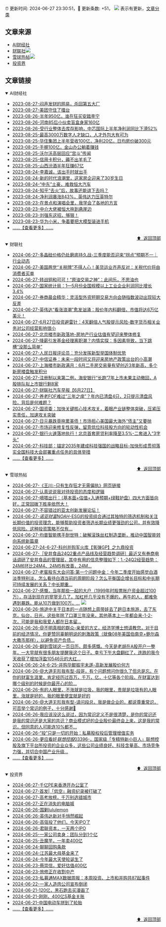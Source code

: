 ##

:alarm_clock: 更新时间: 2024-06-27 23:30:51，:rocket: 更新条数: +51， ![](/assets/dot.png) 表示有更新，[文章分类](/TAGS.md)

## 文章来源

- [AI财经社](#ai财经社)  
- [财联社](#财联社)![](/assets/dot.png)   
- [雪球热帖](#雪球热帖)![](/assets/dot.png)   
- [投资界](#投资界)  

## 文章链接

<details open>
<summary id="ai财经社">
 AI财经社
</summary>


- [2023-08-27-闷声发财的网易，杀回第五大厂](https://www.aicaijing.com.cn/article/18610)  
- [2023-08-27-美团守住了擂台](https://www.aicaijing.com.cn/article/18611)  
- [2023-08-26-半年950亿，谁在狂买安踏李宁](https://www.aicaijing.com.cn/article/18607)  
- [2023-08-26-河南85后小伙卖盲盒身家160亿](https://www.aicaijing.com.cn/article/18608)  
- [2023-08-26-受行业整体去库存影响，中芯国际上半年净利润同比下滑52%](https://www.aicaijing.com.cn/article/18609)  
- [2023-08-25-最高3000万数字人才缺口，人才外包大有可为](https://www.aicaijing.com.cn/article/18601)  
- [2023-08-25-华住集团上半年营收100亿，净利20亿，日均房价破300元](https://www.aicaijing.com.cn/article/18602)  
- [2023-08-25-手握100亿，金山办公躺着赚钱](https://www.aicaijing.com.cn/article/18603)  
- [2023-08-25-沃尔沃高层回应“宫斗”传闻](https://www.aicaijing.com.cn/article/18604)  
- [2023-08-25-信用卡积分，薅不出羊毛了](https://www.aicaijing.com.cn/article/18605)  
- [2023-08-25-山西汾酒半年狂赚67亿](https://www.aicaijing.com.cn/article/18606)  
- [2023-08-24-李嘉诚，该出手时就出手](https://www.aicaijing.com.cn/article/18596)  
- [2023-08-24-新的时代浪潮里，这家房企迎来了30岁生日](https://www.aicaijing.com.cn/article/18597)  
- [2023-08-24-“中东”土豪，难救恒大汽车](https://www.aicaijing.com.cn/article/18598)  
- [2023-08-24-知乎“去火”后，故事还能讲下去吗？](https://www.aicaijing.com.cn/article/18599)  
- [2023-08-24-净利润暴涨843%，英伟达力压英特尔](https://www.aicaijing.com.cn/article/18600)  
- [2023-08-23-在景点和演唱会里，我学会了各地的方言](https://www.aicaijing.com.cn/article/18591)  
- [2023-08-23-中介大佬被恒大拖到悬崖边](https://www.aicaijing.com.cn/article/18592)  
- [2023-08-23-刘强东这招，够狠！](https://www.aicaijing.com.cn/article/18593)  
- [2023-08-23-华为小米，争着要把大模型装进手机](https://www.aicaijing.com.cn/article/18594)  
- [......【查看更多】......](/details/AI财经社.md)

<div align="right"><a href="#文章来源">⬆ &nbsp;返回顶部</a></div>
</details>

<details open>
<summary id="财联社">
 财联社
</summary>


- [2024-06-27-多晶硅价格仍处磨底持久战-三季度能否迎来“拐点”预期不一｜行业动态](https://www.cls.cn/detail/1716167)  
- [2024-06-27-美国两党“关税牌”不得人心！美货运业齐声反对：关税代价将由消费者买单](https://www.cls.cn/detail/1716121)  
- [2024-06-27-转战铜和可可！“原油交易之神”：此间乐，不思油也](https://www.cls.cn/detail/1716050)  
- [2024-06-27-国家统计局：1—5月份全国规模以上工业企业利润同比增长3.4%](https://www.cls.cn/detail/1716029)  
- [2024-06-27-券商晨会精华：灵活型外资短期交易方向会随指数波动出现较大反差](https://www.cls.cn/detail/1715932)  
- [2024-06-27-英伟达“看涨浪潮”愈发汹涌：股价年内料翻倍，市值将达6万亿美元！](https://www.cls.cn/detail/1715933)  
- [2024-06-27-6月27日投资避雷针：4天翻倍人气股提示风险-数字货币相关业务对公司经营影响很小](https://www.cls.cn/detail/1715929)  
- [2024-06-27-北京楼市新政落地-房地产行业估值有望迎来整体修复](https://www.cls.cn/detail/1715902)  
- [2024-06-27-降薪引发基金经理离职潮？内情实探：多因素导致，当下跳槽“没那么简单”](https://www.cls.cn/detail/1715931)  
- [2024-06-27-人民日报评论员：充分发挥新型举国体制优势](https://www.cls.cn/detail/1715905)  
- [2024-06-27-中信证券：未来一段时间又将迎来房地产政策出台的小高潮](https://www.cls.cn/detail/1715938)  
- [2024-06-27-上海楼市新政满月：6月二手房交易量有望创近3年新高，多个新房楼盘触发积分](https://www.cls.cn/detail/1715940)  
- [2024-06-27-注册制以来第二例，海安银行“长跑”7年上市未果主动撤回，A股排队拟上市银行剩8家](https://www.cls.cn/detail/1715953)  
- [2024-06-27-财联社汽车早报【6月27日】](https://www.cls.cn/detail/1715962)  
- [2024-06-27-养老FOF难过“三年之痒”？年内已清盘4只，2只提示清盘风险，背后是何难题？](https://www.cls.cn/detail/1715963)  
- [2024-06-27-国资委：加快关键核心技术攻关，着眼产业链整体突破，压紧压实责任，加速攻关突破](https://www.cls.cn/detail/1715980)  
- [2024-06-27-日元暴跌竟拖累美债！市场担心美国最大海外“债主”又要抛](https://www.cls.cn/detail/1715978)  
- [2024-06-27-市场迎来修复性反弹，留意低位科技股方向的轮动性机会](https://www.cls.cn/detail/1716016)  
- [2024-06-27-银行火速落地执行！北京首套房贷利率降至3.5%-二套进入“3字头”](https://www.cls.cn/detail/1716106)  
- [2024-06-27-科技部：锚定2035年建成科技强国的战略目标-加快形成贯彻落实全国科技大会部署重点任务的具体举措](https://www.cls.cn/detail/1716130)  
- [......【查看更多】......](/details/财联社.md)

<div align="right"><a href="#文章来源">⬆ &nbsp;返回顶部</a></div>
</details>

<details open>
<summary id="雪球热帖">
 雪球热帖
</summary>


- [2024-06-27-《王川:-只有生存狂才无需偏执》网页链接](https://xueqiu.com/1102105103/295356133)  
- [2024-06-27-认真说说我对待投资的态度和逻辑](https://xueqiu.com/2792218779/295452796)  
- [2024-06-27-嘀嗒出行：（基本面+估值+入通预期+绿鞋护盘）四大方面皆向好，正常回拨下胜率依然大！](https://xueqiu.com/7041780087/295429227)  
- [2024-06-27-不容错过的亚太创新发展论坛！](https://xueqiu.com/3563773868/295398752)  
- [2024-06-27-$诺亚财富NOAH$-ESG的投资组合通过其独特的筛选机制和关注长期价值的投资理念，能够帮助投资者筛选长期业绩更强劲的公司，并有效降低风险。这种投资策略不仅有...](https://xueqiu.com/4342399646/295354558)  
- [2024-06-27-均普智能携手耐世特：破解滚珠丝杠制造垄断，推动中国智能转向系统新篇章](https://xueqiu.com/8638851859/295399862)  
- [2024-06-27-24-6-27-科创并购军火库【氢弹GP】之九鼎投资](https://xueqiu.com/8772786299/295419283)  
- [2024-06-27-［安井食品24Q2重点产品线及经营趋势调研］最近又有券商电话调研了安井食品的管理层，其中有用的信息整理如下：1.-24Q2经营趋势：24M6环比24M4、24M5有改善，24M...](https://xueqiu.com/9600110938/295451051)  
- [2024-06-27-老窖股东大会问答:第一个问题中金：今年二季度开始感觉白酒淡季特别淡，怎么看待白酒当前的周期阶段？怎么平衡国企增长目标和中长期可持续发展的关系？中长期重...](https://xueqiu.com/5920207325/295447150)  
- [2024-06-27-感慨，当年那些一起的大户（1999年时股票账户资金超过100万），存活到现在的寥寥无几了。加杠杆几乎没有不爆的，再牛的人，都难免遇到暴跌。能从10万做到100万，...](https://xueqiu.com/5858737554/295455783) ![](/assets/new.png)  
- [2024-06-26-旅途中关于日本的一点随想上周带娃去了趟日本旅游，去了东京，仙台，日光。这些年除了口罩三年没来，其他基本上一年都会来-1-2-次，可能是我和我爱人都在日本留...](https://xueqiu.com/5504231514/295324153)  
- [2024-06-26-@不明真相的群众-亲爱的方丈，经济学博士想请教您，对于目前的经济情况，你更赞同辜朝明说的刺激政策（就像08年美国伯南克+鲍尔森大撒币那样），以避免资产负债...](https://xueqiu.com/4112061992/295265638)  
- [2024-06-26-翻到雪球这一页日历，颇多感慨。今天是老胡在A股开户一整年，一大早就有很多朋友提醒我这个日子。幸亏下午大盘翻红了，连跌的我今天收获了增加浮盈10546元的大红...](https://xueqiu.com/9325142292/295279532)  
- [2024-06-26-24-6-25-并购华鲲振宇未遂-高新发展股价何方](https://xueqiu.com/8772786299/295272178)  
- [2024-06-26-@大道无形我有型-段哥，有个问题想问你很久了但总是忘。在你的财富生涯里，肯定经历过百万，千万，亿，十亿等各个阶段。在财富达到哪个级别的时候是你最开心的阶...](https://xueqiu.com/3586869428/295236874)  
- [2024-06-26-有的人眼里，不涨就是垃圾，我的眼里，贵就是垃圾有的人眼里，涨就是好的，我的眼里便宜就是好的](https://xueqiu.com/8790885129/295235974)  
- [2024-06-26-@大道无形我有型-请问段总，我是做企业的，都说尊重常识，可否举个常识的例子，十分感谢🙏](https://xueqiu.com/2095378194/295214669)  
- [2024-06-26-我应该没这么说过，因为常识定义不是很清楚，是你的常识还是我的常识还是大家的共识？商业模式好的企业股价最终会上来，这是我的常识，但同意的人可能连10%都不...](https://xueqiu.com/1247347556/295220210)  
- [2024-06-26-“投”只是一切的开始：私募股权投后管理增值实务](https://xueqiu.com/7255826520/295259677)  
- [2024-06-26-更应看好$联想控股03396$-，国家级「专精特新小巨人」联想控股及旗下平台所投资的企业众多，这些公司业绩良好、科技含量高、市场竞争力强，并切合中国产业升级...](https://xueqiu.com/3652853312/295276490)  
- [......【查看更多】......](/details/雪球热帖.md)

<div align="right"><a href="#文章来源">⬆ &nbsp;返回顶部</a></div>
</details>

<details open>
<summary id="投资界">
 投资界
</summary>


- [2024-06-27-千亿PE来香港开办公室了](https://posts.careerengine.us/p/667cd8db20507167239b72cc)  
- [2024-06-27-首发|「低空」融资纪录被打破了](https://posts.careerengine.us/p/667cd8db20507167239b72c4)  
- [2024-06-27-高考放榜，千万别选错城市](https://posts.careerengine.us/p/667cd8ea952af667496a3c25)  
- [2024-06-27-正在消失的电脑城](https://posts.careerengine.us/p/667cd8ea952af667496a3c2d)  
- [2024-06-26-围剿lululemon](https://posts.careerengine.us/p/667b85f3789f0320410d500e)  
- [2024-06-26-英伟达新对手悄然崛起](https://posts.careerengine.us/p/667b85f3789f0320410d5006)  
- [2024-06-26-高瓴投了他们，今天IPO了](https://posts.careerengine.us/p/667b85e48423d11ff8747675)  
- [2024-06-26-君联资本，一天两个IPO](https://posts.careerengine.us/p/667b85e48423d11ff874767d)  
- [2024-06-25-一家公司卖身：团队分到1个亿](https://posts.careerengine.us/p/667a763af861d3574acb3474)  
- [2024-06-25-丑魔芋，一年卖400亿](https://posts.careerengine.us/p/667a7658a1f49b57ffaf3d04)  
- [2024-06-24-聊聊回购条款](https://posts.careerengine.us/p/6679234c48ef5d7302818efc)  
- [2024-06-24-江苏最大母基金来了](https://posts.careerengine.us/p/6679233dbc442c72d55dfc9d)  
- [2024-06-24-今年最大天使轮诞生了](https://posts.careerengine.us/p/6679233dbc442c72d55dfc95)  
- [2024-06-23-蔡崇信，爱好估值400亿](https://posts.careerengine.us/p/6677c7694d125563e296e55a)  
- [2024-06-23-旅修正在收割中产](https://posts.careerengine.us/p/6677c778e02f6b640aa329b3)  
- [2024-06-23-私募通MAX数据周报：本周投资、上市和并购共87起事件](https://posts.careerengine.us/p/6677c787a3420b64361cb863)  
- [2024-06-22-一家人造肉公司宣布倒闭](https://posts.careerengine.us/p/6676870645eecb659e3cfb14)  
- [2024-06-21-120亿，黑石跑去买漫画了](https://posts.careerengine.us/p/667505d47883455875bd7697)  
- [2024-06-21-刚刚，400亿S基金关账](https://posts.careerengine.us/p/667505e46dd30759206906c6)  
- [2024-06-21-中国电动车拼到了轮胎](https://posts.careerengine.us/p/667505e46dd30759206906bd)  
- [......【查看更多】......](/details/投资界.md)

<div align="right"><a href="#文章来源">⬆ &nbsp;返回顶部</a></div>
</details>
